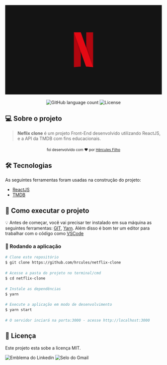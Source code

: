 <img src="public/banner-netflix.png">

<p align="center">
  <img alt="GitHub language count" src="https://img.shields.io/github/languages/count/hrcules/netflix-clone?color=D81F26">

  <img alt="License" src="https://img.shields.io/badge/license-MIT-brightgreen">
</p>

## 💻 Sobre o projeto

> <b>Neflix clone</b> é um projeto Front-End desenvolvido utilizando ReactJS, e a API da TMDB com fins educacionais.

<div align="center">
  <sub>foi desenvolvido com ❤︎ por
    <a href="https://github.com/hrcules">Hércules Filho</a>
  </sub>
</div>

## 🛠 Tecnologias

As seguintes ferramentas foram usadas na construção do projeto:

- [ReactJS](https://reactjs.org/)
- [TMDB](https://www.themoviedb.org/)

## 🚀 Como executar o projeto

💡 Antes de começar, você vai precisar ter instalado em sua máquina as seguintes ferramentas: [GIT](https://git-scm.com), [Yarn](https://yarnpkg.com/). Além disso é bom ter um editor para trabalhar com o código como [VSCode](https://code.visualstudio.com/)

### 🎲 Rodando a aplicação

```bash
# Clone este repositório
$ git clone https://github.com/hrcules/netflix-clone

# Acesse a pasta do projeto no terminal/cmd
$ cd netflix-clone

# Instale as dependências
$ yarn

# Execute a aplicação em modo de desenvolvimento
$ yarn start

# O servidor inciará na porta:3000 - acesse http://localhost:3000
```

## 📝 Licença

Este projeto esta sobe a licença MIT.

![ Emblema do Linkedin ](https://img.shields.io/badge/-hrcules-blue?style=flat-square&logo=Linkedin&logoColor=white&link=https://www.linkedin.com/in/hrcules/)
![ Selo do Gmail ](https://img.shields.io/badge/-dev.hrcules@gmail.com-c14438?style=flat-square&logo=Gmail&logoColor=white&link=mailto:dev.hrcules@gmail.com)
